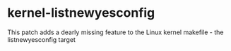 # kernel-listnewyesconfig
This patch adds a dearly missing feature to the Linux kernel makefile - the listnewyesconfig target
